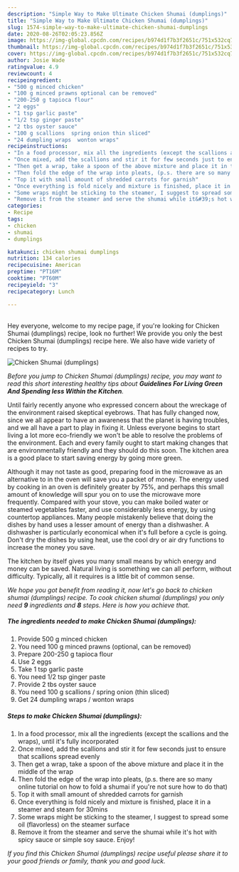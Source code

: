 ```yaml
---
description: "Simple Way to Make Ultimate Chicken Shumai (dumplings)"
title: "Simple Way to Make Ultimate Chicken Shumai (dumplings)"
slug: 1574-simple-way-to-make-ultimate-chicken-shumai-dumplings
date: 2020-08-26T02:05:23.856Z
image: https://img-global.cpcdn.com/recipes/b974d1f7b3f2651c/751x532cq70/chicken-shumai-dumplings-recipe-main-photo.jpg
thumbnail: https://img-global.cpcdn.com/recipes/b974d1f7b3f2651c/751x532cq70/chicken-shumai-dumplings-recipe-main-photo.jpg
cover: https://img-global.cpcdn.com/recipes/b974d1f7b3f2651c/751x532cq70/chicken-shumai-dumplings-recipe-main-photo.jpg
author: Josie Wade
ratingvalue: 4.9
reviewcount: 4
recipeingredient:
- "500 g minced chicken"
- "100 g minced prawns optional can be removed"
- "200-250 g tapioca flour"
- "2 eggs"
- "1 tsp garlic paste"
- "1/2 tsp ginger paste"
- "2 tbs oyster sauce"
- "100 g scallions  spring onion thin sliced"
- "24 dumpling wraps  wonton wraps"
recipeinstructions:
- "In a food processor, mix all the ingredients (except the scallions and the wraps), until it&#39;s fully incorporated"
- "Once mixed, add the scallions and stir it for few seconds just to ensure that scallions spread evenly"
- "Then get a wrap, take a spoon of the above mixture and place it in the middle of the wrap"
- "Then fold the edge of the wrap into pleats, (p.s. there are so many online tutorial on how to fold a shumai if you&#39;re not sure how to do that)"
- "Top it with small amount of shredded carrots for garnish"
- "Once everything is fold nicely and mixture is finished, place it in a steamer and steam for 30mins"
- "Some wraps might be sticking to the steamer, I suggest to spread some oil (flavorless) on the steamer surface"
- "Remove it from the steamer and serve the shumai while it&#39;s hot with spicy sauce or simple soy sauce. Enjoy!"
categories:
- Recipe
tags:
- chicken
- shumai
- dumplings

katakunci: chicken shumai dumplings 
nutrition: 134 calories
recipecuisine: American
preptime: "PT16M"
cooktime: "PT60M"
recipeyield: "3"
recipecategory: Lunch

---
```

<br>
Hey everyone, welcome to my recipe page, if you're looking for Chicken Shumai (dumplings) recipe, look no further! We provide you only the best Chicken Shumai (dumplings) recipe here. We also have wide variety of recipes to try.
<br>


![Chicken Shumai (dumplings)](https://img-global.cpcdn.com/recipes/b974d1f7b3f2651c/751x532cq70/chicken-shumai-dumplings-recipe-main-photo.jpg)

<i>Before you jump to Chicken Shumai (dumplings) recipe, you may want to read this short interesting healthy tips about 
<strong>Guidelines For Living Green And Spending less Within the Kitchen</strong>.</i>
</br>

Until fairly recently anyone who expressed concern about the wreckage of the environment raised skeptical eyebrows. That has fully changed now, since we all appear to have an awareness that the planet is having troubles, and we all have a part to play in fixing it. Unless everyone begins to start living a lot more eco-friendly we won't be able to resolve the problems of the environment. Each and every family ought to start making changes that are environmentally friendly and they should do this soon. The kitchen area is a good place to start saving energy by going more green.

Although it may not taste as good, preparing food in the microwave as an alternative to in the oven will save you a packet of money. The energy used by cooking in an oven is definitely greater by 75%, and perhaps this small amount of knowledge will spur you on to use the microwave more frequently. Compared with your stove, you can make boiled water or steamed vegetables faster, and use considerably less energy, by using countertop appliances. Many people mistakenly believe that doing the dishes by hand uses a lesser amount of energy than a dishwasher. A dishwasher is particularly economical when it's full before a cycle is going. Don't dry the dishes by using heat, use the cool dry or air dry functions to increase the money you save.

The kitchen by itself gives you many small means by which energy and money can be saved. Natural living is something we can all perform, without difficulty. Typically, all it requires is a little bit of common sense.


<i>We hope you got benefit from reading it, now let's go back to chicken shumai (dumplings) recipe. To cook chicken shumai (dumplings) you only need <strong>9</strong> ingredients and <strong>8</strong> steps. Here is how you achieve that.
</i>

##### The ingredients needed to make Chicken Shumai (dumplings):

1. Provide 500 g minced chicken
1. You need 100 g minced prawns (optional, can be removed)
1. Prepare 200-250 g tapioca flour
1. Use 2 eggs
1. Take 1 tsp garlic paste
1. You need 1/2 tsp ginger paste
1. Provide 2 tbs oyster sauce
1. You need 100 g scallions / spring onion (thin sliced)
1. Get 24 dumpling wraps / wonton wraps


##### Steps to make Chicken Shumai (dumplings):

1. In a food processor, mix all the ingredients (except the scallions and the wraps), until it&#39;s fully incorporated
1. Once mixed, add the scallions and stir it for few seconds just to ensure that scallions spread evenly
1. Then get a wrap, take a spoon of the above mixture and place it in the middle of the wrap
1. Then fold the edge of the wrap into pleats, (p.s. there are so many online tutorial on how to fold a shumai if you&#39;re not sure how to do that)
1. Top it with small amount of shredded carrots for garnish
1. Once everything is fold nicely and mixture is finished, place it in a steamer and steam for 30mins
1. Some wraps might be sticking to the steamer, I suggest to spread some oil (flavorless) on the steamer surface
1. Remove it from the steamer and serve the shumai while it&#39;s hot with spicy sauce or simple soy sauce. Enjoy!


<i>If you find this Chicken Shumai (dumplings) recipe useful please share it to your good friends or family, thank you and good luck.</i>
